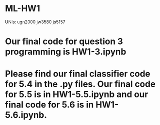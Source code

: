 # ML-HW1
UNIs:
ugn2000
jw3580
js5157

# Our final code for question 3 programming is HW1-3.ipynb

# Please find our final classifier code for 5.4 in the .py files. Our final code for 5.5 is in HW1-5.5.ipynb and our final code for 5.6 is in HW1-5.6.ipynb. 
